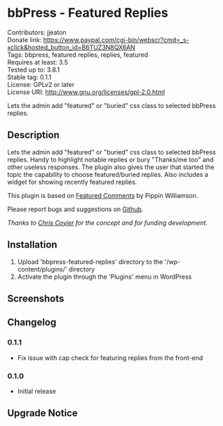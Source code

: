 # bbPress - Featured Replies #

Contributors: jjeaton  
Donate link: https://www.paypal.com/cgi-bin/webscr?cmd=_s-xclick&hosted_button_id=B6TUZ3N8QX6AN  
Tags: bbpress, featured replies, replies, featured  
Requires at least: 3.5  
Tested up to: 3.8.1  
Stable tag: 0.1.1  
License: GPLv2 or later  
License URI: http://www.gnu.org/licenses/gpl-2.0.html  

Lets the admin add "featured" or "buried" css class to selected bbPress replies.

## Description ##

Lets the admin add "featured" or "buried" css class to selected bbPress replies. Handy to highlight notable replies or bury "Thanks/me too" and other useless responses. The plugin also gives the user that started the topic the capability to choose featured/buried replies. Also includes a widget for showing recently featured replies.

This plugin is based on [Featured Comments](https://wordpress.org/plugins/feature-comments/) by Pippin Williamson.

Please report bugs and suggestions on [Github](https://github.com/jjeaton/bbpress-featured-replies).

*Thanks to [Chris Coyier](http://css-tricks.com/) for the concept and for funding development.*

## Installation ##

1. Upload 'bbpress-featured-replies' directory to the '/wp-content/plugins/' directory
2. Activate the plugin through the 'Plugins' menu in WordPress

## Screenshots ##

## Changelog ##

### 0.1.1 ###

* Fix issue with cap check for featuring replies from the front-end

### 0.1.0 ###

* Initial release

## Upgrade Notice ##

